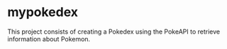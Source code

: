 # mypokedex
This project consists of creating a Pokedex using the PokeAPI to retrieve information about Pokemon.
